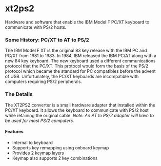 # xt2ps2
Hardware and software that enable the IBM Model F PC/XT keyboard to communicate with PS/2 hosts.

### Some History: PC/XT to AT to PS/2
The IBM Model F XT is the original 83 key release with the IBM PC and PC/XT from 1981 to 1983. In 1984, IBM released the IBM PC/AT along with a new 84 key keyboard. The new keyboard used a different communications protocol that the PC/XT. This protocol would form the basis of the PS/2 protocol which became the standard for PC compatibles before the advent of USB. Unfortunately, the PC/XT keyboards are incompatible with computers requiring PS/2 peripherals. 

### The Details
The XT2PS2 converter is a small hardware adapter that installed within the PC/XT keyboard. It allows the keyboard to communicate with PS/2 host while retaining the original cable. *Note: An AT to PS/2 adapter will have to be used for most PS/2 computers.* 

#### Features
* Internal to keyboard
* Supports key remapping using onboard keymap
* Provides 2 keymap layers
* Keymap also supports 2 key combinations
